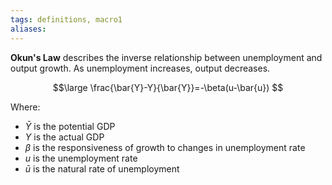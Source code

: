 ```yaml
---
tags: definitions, macro1 
aliases:
---
```

**Okun's Law** describes the inverse relationship between unemployment and output growth. As unemployment increases, output decreases. 

$$\large
\frac{\bar{Y}-Y}{\bar{Y}}=-\beta(u-\bar{u})
$$

Where: 
- $\bar{Y}$ is the potential GDP
- $Y$ is the actual GDP
- $\beta$ is the responsiveness of growth to changes in unemployment rate
- $u$ is the unemployment rate
- $\bar{u}$ is the natural rate of unemployment 
